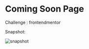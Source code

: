 # Coming Soon Page

Challenge : frontendmentor 

Snapshot:

![snapshot](https://github.com/thedevsafaf/frontend-practices-and-challenges/assets/85129653/2b86e148-1a14-4a15-a694-33c994239708)


